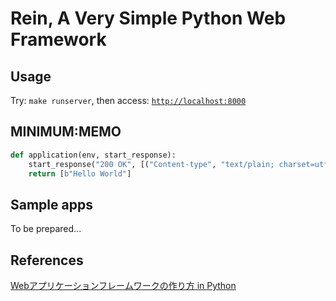 # Rein, A Very Simple Python Web Framework

## Usage
Try: `make runserver`, then access: [`http://localhost:8000`](http://localhost:8000)

## MINIMUM:MEMO
```python
def application(env, start_response):
    start_response("200 OK", [("Content-type", "text/plain; charset=utf-8")])
    return [b"Hello World"]
```

## Sample apps
To be prepared...

## References
[Webアプリケーションフレームワークの作り方 in Python](https://c-bata.link/webframework-in-python/)